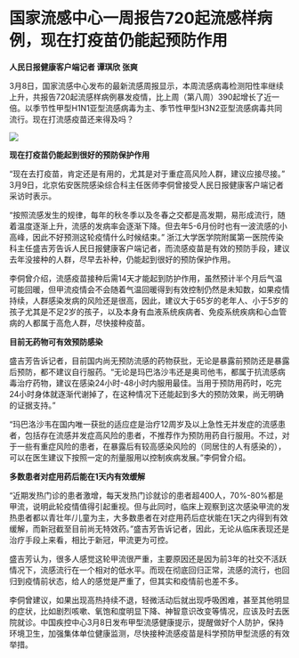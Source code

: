 # 国家流感中心一周报告720起流感样病例，现在打疫苗仍能起预防作用

**人民日报健康客户端记者 谭琪欣 张爽**

3月8日，国家流感中心发布的最新流感周报显示，本周流感病毒检测阳性率继续上升，共报告720起流感样病例暴发疫情，比上周（第八周）390起增长了近一倍。以季节性甲型H1N1亚型流感病毒为主、季节性甲型H3N2亚型流感病毒共同流行。现在打流感疫苗还来得及吗？

![](https://inews.gtimg.com/om_bt/Onwh-0M7dMdXrjtgB8O3OwDH3_rYTH55KqASUrmLtRBq8AA/1000)

**现在打疫苗仍能起到很好的预防保护作用**

“现在去打疫苗，肯定还是有用的，尤其是对于重症高风险人群，建议应接尽接。”
3月9日，北京佑安医院感染综合科主任医师李侗曾接受人民日报健康客户端记者采访时表示。

“按照流感发生的规律，每年的秋冬季以及冬春之交都是高发期，易形成流行，随着温度逐渐上升，流感的发病率会逐渐下降。但去年5-6月份时也有一波流感的小高峰，因此不好预测这轮疫情什么时候结束。”
浙江大学医学院附属第一医院传染科主任盛吉芳告诉人民日报健康客户端记者，而流感疫苗是有效的预防手段，建议去年没接种的人群，尽早去补种，仍能起到很好的预防保护作用。

李侗曾介绍，流感疫苗接种后需14天才能起到防护作用，虽然预计半个月后气温可能回暖，但甲流疫情会不会随着气温回暖得到有效控制仍然是未知数，如果疫情持续，人群感染发病的风险还是很高，因此，建议大于65岁的老年人、小于5岁的孩子尤其是不足2岁的孩子，以及本身有血液系统疾病者、免疫系统疾病和心血管病的人都属于高危人群，尽快接种疫苗。

**目前无药物可有效预防感染**

盛吉芳告诉记者，目前国内尚无预防流感的药物获批，无论是暴露前预防还是暴露后预防，都不建议自行服药。“无论是玛巴洛沙韦还是奥司他韦，都属于抗流感病毒治疗药物，建议在感染24小时-48小时内服用最佳。当用于预防用药时，吃完24小时身体就逐渐代谢掉了，在这种情况下还能起到多大的预防效果，尚无明确的证据支持。”

“玛巴洛沙韦在国内唯一获批的适应症是治疗12周岁及以上急性无并发症的流感患者，包括存在流感并发症高风险的患者，不推荐作为预防用药自行服用。不过，对于一些有重症风险的患者，在暴露后有较高感染风险的（同居住的人有感染的），可以在医生建议下按照一定的剂量服用以控制疾病发展。”李侗曾介绍。

**多数患者对症用药后能在1天内有效缓解**

“近期发热门诊的患者激增，每天发热门诊就诊的患者超400人，70%-80%都是甲流，说明此轮疫情值得引起重视。但与此同时，临床上观察到这次感染甲流的发热患者都以青壮年/儿童为主，大多数患者在对症用药后症状能在1天之内得到有效缓解，而新冠截至目前尚无特效药。”盛吉芳告诉记者，因此，无论从临床表现还是治疗手段上来看，相比于新冠，甲流更为可控。

盛吉芳认为，很多人感觉这轮甲流很严重，主要原因还是因为前3年的社交不活跃情况下，流感流行在一个相对的低水平。而现在彻底回归正常，流感的流行，也回归到疫情前状态，给人的感觉是严重了，但其实和疫情前也差不多。

李侗曾建议，如果出现高热持续不退，轻微活动后就出现呼吸困难，甚至其他明显的症状，比如剧烈咳嗽、氧饱和度明显下降、神智意识改变等情况，应该及时去医院就诊。中国疾控中心3月8日发布甲型流感健康提示，提醒做好个人防护，保持环境卫生，加强集体单位健康监测，尽快接种流感疫苗是科学预防甲型流感的有效举措。

